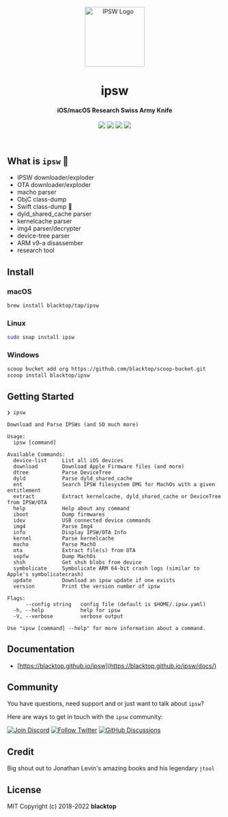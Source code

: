 <p align="center">
  <a href="https://github.com/blacktop/ipsw"><img alt="IPSW Logo" src="https://github.com/blacktop/ipsw/raw/master/docs/static/images/ipsw.png" height="140" /></a>
  <h1 align="center">ipsw</h1>
  <h4><p align="center">iOS/macOS Research Swiss Army Knife</p></h4>
  <p align="center">
    <a href="https://github.com/blacktop/ipsw/actions" alt="Actions">
          <img src="https://github.com/blacktop/ipsw/actions/workflows/go.yml/badge.svg" /></a>
    <a href="https://github.com/blacktop/ipsw/releases/latest" alt="Downloads">
          <img src="https://img.shields.io/github/downloads/blacktop/ipsw/total.svg" /></a>
    <a href="https://github.com/blacktop/ipsw/releases" alt="GitHub Release">
          <img src="https://img.shields.io/github/release/blacktop/ipsw.svg" /></a>
    <a href="http://doge.mit-license.org" alt="LICENSE">
          <img src="https://img.shields.io/:license-mit-blue.svg" /></a>
</p>
<br>

## What is `ipsw` 🤔

- IPSW downloader/exploder
- OTA downloader/exploder
- macho parser
- ObjC class-dump
- Swift class-dump 🚧
- dyld_shared_cache parser
- kernelcache parser
- img4 parser/decrypter
- device-tree parser
- ARM v9-a disassember
- research tool

## Install

### macOS

```bash
brew install blacktop/tap/ipsw
```

### Linux

```bash
sudo snap install ipsw
```

### Windows

```bash
scoop bucket add org https://github.com/blacktop/scoop-bucket.git
scoop install blacktop/ipsw
```

## Getting Started

```
❯ ipsw

Download and Parse IPSWs (and SO much more)

Usage:
  ipsw [command]

Available Commands:
  device-list     List all iOS devices
  download        Download Apple Firmware files (and more)
  dtree           Parse DeviceTree
  dyld            Parse dyld_shared_cache
  ent             Search IPSW filesystem DMG for MachOs with a given entitlement
  extract         Extract kernelcache, dyld_shared_cache or DeviceTree from IPSW/OTA
  help            Help about any command
  iboot           Dump firmwares
  idev            USB connected device commands
  img4            Parse Img4
  info            Display IPSW/OTA Info
  kernel          Parse kernelcache
  macho           Parse MachO
  ota             Extract file(s) from OTA
  sepfw           Dump MachOs
  shsh            Get shsh blobs from device
  symbolicate     Symbolicate ARM 64-bit crash logs (similar to Apple's symbolicatecrash)
  update          Download an ipsw update if one exists
  version         Print the version number of ipsw

Flags:
      --config string   config file (default is $HOME/.ipsw.yaml)
  -h, --help            help for ipsw
  -V, --verbose         verbose output

Use "ipsw [command] --help" for more information about a command.
```

## Documentation

- [https://blacktop.github.io/ipsw](https://blacktop.github.io/ipsw/docs/)

## Community

You have questions, need support and or just want to talk about `ipsw`?

Here are ways to get in touch with the `ipsw` community:

[![Join Discord](https://img.shields.io/badge/Join_our_Discord_server-5865F2?style=for-the-badge&logo=discord&logoColor=white)](https://discord.gg/xx2y9yrcgs)
[![Follow Twitter](https://img.shields.io/badge/follow_on_twitter-1DA1F2?style=for-the-badge&logo=twitter&logoColor=white)](https://twitter.com/blacktop__)
[![GitHub Discussions](https://img.shields.io/badge/GITHUB_DISCUSSION-181717?style=for-the-badge&logo=github&logoColor=white)](https://github.com/blacktop/ipsw/discussions)

## Credit

Big shout out to Jonathan Levin's amazing books and his legendary `jtool`

## License

MIT Copyright (c) 2018-2022 **blacktop**
